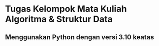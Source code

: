 # Tugas Kelompok Mata Kuliah Algoritma & Struktur Data
## Menggunakan Python dengan versi 3.10 keatas